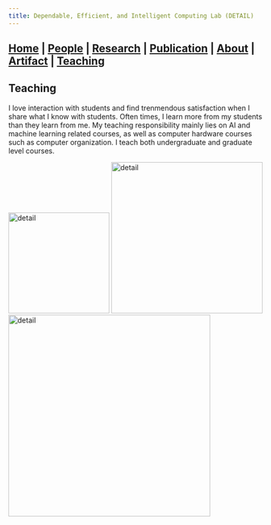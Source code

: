 ```yaml
---
title: Dependable, Efficient, and Intelligent Computing Lab (DETAIL)
---
```

## [Home](./) | [People](./people) | [Research](./research) | [Publication](./publication) | [**About**](./about) | [Artifact](./artifact) | [Teaching](./teaching)

## Teaching
I love interaction with students and find trenmendous satisfaction when I share what I know with students. Often times, I learn more from my students than they learn from me. My teaching responsibility mainly lies on AI and machine learning related courses, as well as computer hardware courses such as computer organization. I teach both undergraduate and graduate level courses. 

<img src="../asset/teaching_1.PNG" alt="detail" width="200">
<img src="../asset/teaching_2.JPG" alt="detail" width="300">
<img src="../asset/teaching_3.png" alt="detail" width="400">

